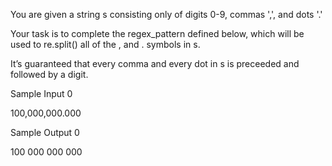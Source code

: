 You are given a string s consisting only of digits 0-9, commas ',', and dots '.'

Your task is to complete the regex_pattern defined below, which will be used to re.split() all of the , and . symbols in s.

It’s guaranteed that every comma and every dot in s is preceeded and followed by a digit.

Sample Input 0

100,000,000.000

Sample Output 0

100
000
000
000

